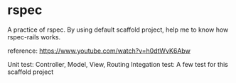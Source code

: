 # rspec
A practice of  rspec. By using default scaffold project, help me to know how rspec-rails works.

reference: https://www.youtube.com/watch?v=h0dtWvK6Abw

Unit test: Controller, Model, View, Routing
Integation test: A few test for this scaffold project

